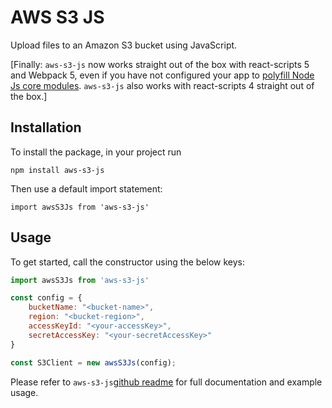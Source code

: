 
# AWS S3 JS

Upload files to an Amazon S3 bucket using JavaScript.

[Finally: `aws-s3-js` now works straight out of the box with react-scripts 5 and Webpack 5, even if you have not configured your app to [polyfill Node Js core modules](https://stackoverflow.com/questions/64557638/how-to-polyfill-node-core-modules-in-webpack-5). `aws-s3-js` also works with react-scripts 4 straight out of the box.]

## Installation

To install the package, in your project run

```
npm install aws-s3-js
```

Then use a default import statement:
```
import awsS3Js from 'aws-s3-js'
```

## Usage

To get started, call the constructor using the below keys:

```javascript
import awsS3Js from 'aws-s3-js'

const config = {
    bucketName: "<bucket-name>",
    region: "<bucket-region>",
    accessKeyId: "<your-accessKey>",
    secretAccessKey: "<your-secretAccessKey>"
}

const S3Client = new awsS3Js(config);
```

Please refer to `aws-s3-js`[github readme](https://github.com/mmartinezluis/aws-s3-js) for  full documentation and example usage.
